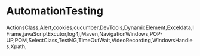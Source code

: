 # AutomationTesting
ActionsClass,Alert,cookies,cucumber,DevTools,DynamicElement,Exceldata,IFrame,javaScriptExcutor,log4j,Maven,NavigationWindows,POP-UP,POM,SelectClass,TestNG,TimeOutWait,VideoRecording,WindowsHandles,Xpath,

